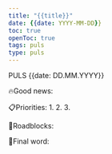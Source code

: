 ```yaml
---
title: "{{title}}"
date: {{date: YYYY-MM-DD}}
toc: true
openToc: true
tags: puls
type: puls
---
```


PULS {{date: DD.MM.YYYY}}

🔥Good news:

📋Priorities:
1. 
2. 
3. 

🛑Roadblocks:

🧠Final word: